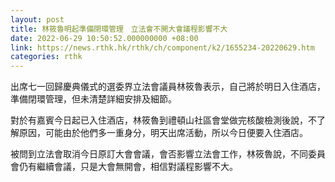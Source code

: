 ```yaml
---
layout: post
title: 林筱魯明起準備閉環管理　立法會不開大會議程影響不大
date: 2022-06-29 10:50:52.000000000 +08:00
link: https://news.rthk.hk/rthk/ch/component/k2/1655234-20220629.htm
categories: rthk
---
```


出席七一回歸慶典儀式的選委界立法會議員林筱魯表示，自己將於明日入住酒店，準備閉環管理，但未清楚詳細安排及細節。

對於有嘉賓今日起已入住酒店，林筱魯到禮頓山社區會堂做完核酸檢測後說，不了解原因，可能由於他們多一重身分，明天出席活動，所以今日便要入住酒店。

被問到立法會取消今日原訂大會會議，會否影響立法會工作，林筱魯說，不同委員會仍有繼續會議，只是大會無開會，相信對議程影響不大。
